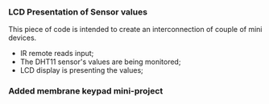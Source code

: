 ### LCD Presentation of Sensor values

This piece of code is intended to create an interconnection of couple of mini devices.
* IR remote reads input;
* The DHT11 sensor's values are being monitored;
* LCD display is presenting the values;

### Added membrane keypad mini-project